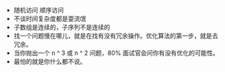 - 随机访问 顺序访问
- 不谈时间复杂度都是耍流氓
- 子数组是连续的，子序列不是连续的
- 找一个问题慢在哪儿，就是在找有没有冗余操作。优化算法的第一步，就是去冗余。
- 当你抛出一个 n ^ 3 或 n ^ 2 问题，80% 面试官会问你有没有优化的可能性。
- 最怕的就是你什么都不说。